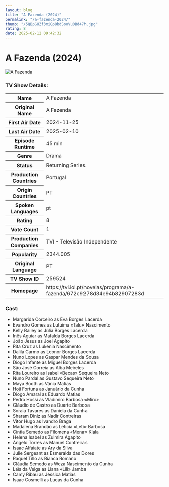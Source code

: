 ```yaml
---
layout: blog
title: "A Fazenda (2024)"
permalink: "/a-fazenda-2024/"
thumb: "/5QBpGUZf3miGp8bdSooVu0Bd47h.jpg"
rating: 8
date: 2025-02-12 09:42:32
---
```

<h1 class="title">A Fazenda (2024)</h1><div class="poster"><img src="{{ site.imglink }}/5QBpGUZf3miGp8bdSooVu0Bd47h.jpg" class="img-fluid my-3" alt="A Fazenda"/></div><div class="plot"></div><h3>TV Show Details:</h3><table class="table table-bordered details"><tr><th>Name</th><td>A Fazenda</td></tr><tr><th>Original Name</th><td>A Fazenda</td></tr><tr><th>First Air Date</th><td>2024-11-25</td></tr><tr><th>Last Air Date</th><td>2025-02-10</td></tr><tr><th>Episode Runtime</th><td>45 min</td></tr><tr><th>Genre</th><td>Drama</td></tr><tr><th>Status</th><td>Returning Series</td></tr><tr><th>Production Countries</th><td>Portugal</td></tr><tr><th>Origin Countries</th><td>PT</td></tr><tr><th>Spoken Languages</th><td>pt</td></tr><tr><th>Rating</th><td>8</td></tr><tr><th>Vote Count</th><td>1</td></tr><tr><th>Production Companies</th><td>TVI - Televisão Independente</td></tr><tr><th>Popularity</th><td>2344.005</td></tr><tr><th>Original Language</th><td>PT</td></tr><tr><th>TV Show ID</th><td>259524</td></tr><tr><th>Homepage</th><td>https://tvi.iol.pt/novelas/programa/a-fazenda/672c9278d34e94b82907283d</td></tr></table><h3>Cast:</h3><ul class="list-group cast"><li>Margarida Corceiro as Eva Borges Lacerda</li><li>Evandro Gomes as Lutuima «Talu» Nascimento</li><li>Kelly Bailey as Júlia Borges Lacerda</li><li>Inês Aguiar as Mafalda Borges Lacerda</li><li>João Jesus as Joel Agapito</li><li>Rita Cruz as Lukénia Nascimento</li><li>Dalila Carmo as Leonor Borges Lacerda</li><li>Nuno Lopes as Gaspar Mendes da Sousa</li><li>Diogo Infante as Miguel Borges Lacerda</li><li>São José Correia as Alba Meireles</li><li>Rita Loureiro as Isabel «Becas» Sequeira Neto</li><li>Nuno Pardal as Gustavo Sequeira Neto</li><li>Maya Booth as Vânia Matias</li><li>Hoji Fortuna as Januário da Cunha</li><li>Diogo Amaral as Eduardo Matias</li><li>Pedro Hossi as Vladimiro Barbosa «Miro»</li><li>Cláudio de Castro as Duarte Barbosa</li><li>Soraia Tavares as Daniela da Cunha</li><li>Sharam Diniz as Nadir Contreiras</li><li>Vitor Hugo as Ivandro Braga</li><li>Madalena Brandão as Letícia «Leti» Barbosa</li><li>Cíntia Semedo as Filomena «Mena» Kiala</li><li>Helena Isabel as Zulmira Agapito</li><li>Ângelo Torres as Manuel Contreiras</li><li>Isaac Alfaiate as Ary da Silva</li><li>Julie Sergeant as Esmeralda das Dores</li><li>Raquel Tillo as Bianca Romano</li><li>Cláudia Semedo as Weza Nascimento da Cunha</li><li>Laïs da Veiga as Liana «Lili» Jamba</li><li>Camy Ribau as Jéssica Matias</li><li>Isaac Cosmelli as Lucas da Cunha</li></ul>